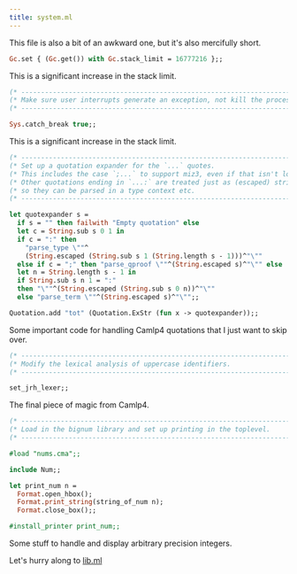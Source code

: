 ```yaml
---
title: system.ml
---
```

This file is also a bit of an awkward one, but it's also mercifully short.

```ocaml
Gc.set { (Gc.get()) with Gc.stack_limit = 16777216 };;
```
This is a significant increase in the stack limit.

```ocaml
(* ------------------------------------------------------------------------- *)
(* Make sure user interrupts generate an exception, not kill the process.    *)
(* ------------------------------------------------------------------------- *)

Sys.catch_break true;;
```
This is a significant increase in the stack limit.

```ocaml
(* ------------------------------------------------------------------------- *)
(* Set up a quotation expander for the `...` quotes.                         *)
(* This includes the case `;...` to support miz3, even if that isn't loaded. *)
(* Other quotations ending in `...:` are treated just as (escaped) strings,  *)
(* so they can be parsed in a type context etc.                              *)
(* ------------------------------------------------------------------------- *)

let quotexpander s =
  if s = "" then failwith "Empty quotation" else
  let c = String.sub s 0 1 in
  if c = ":" then
    "parse_type \""^
    (String.escaped (String.sub s 1 (String.length s - 1)))^"\""
  else if c = ";" then "parse_qproof \""^(String.escaped s)^"\"" else
  let n = String.length s - 1 in
  if String.sub s n 1 = ":"
  then "\""^(String.escaped (String.sub s 0 n))^"\""
  else "parse_term \""^(String.escaped s)^"\"";;

Quotation.add "tot" (Quotation.ExStr (fun x -> quotexpander));;
```
Some important code for handling Camlp4 quotations that I just want to skip
over.

```ocaml
(* ------------------------------------------------------------------------- *)
(* Modify the lexical analysis of uppercase identifiers.                     *)
(* ------------------------------------------------------------------------- *)

set_jrh_lexer;;
```
The final piece of magic from Camlp4.

```ocaml
(* ------------------------------------------------------------------------- *)
(* Load in the bignum library and set up printing in the toplevel.           *)
(* ------------------------------------------------------------------------- *)

#load "nums.cma";;

include Num;;

let print_num n =
  Format.open_hbox();
  Format.print_string(string_of_num n);
  Format.close_box();;

#install_printer print_num;;
```
Some stuff to handle and display arbitrary precision integers.

Let's hurry along to [lib.ml](lib.md)
